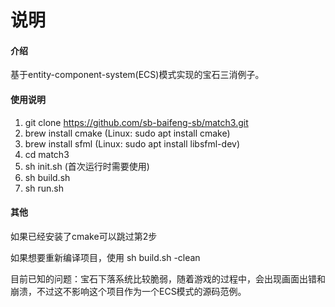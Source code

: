 # 说明

#### 介绍
基于entity-component-system(ECS)模式实现的宝石三消例子。

#### 使用说明

1. git clone https://github.com/sb-baifeng-sb/match3.git
2. brew install cmake (Linux: sudo apt install cmake)
3. brew install sfml (Linux: sudo apt install libsfml-dev)
4. cd match3
5. sh init.sh (首次运行时需要使用)
6. sh build.sh
7. sh run.sh

#### 其他

如果已经安装了cmake可以跳过第2步

如果想要重新编译项目，使用 sh build.sh -clean

目前已知的问题：宝石下落系统比较脆弱，随着游戏的过程中，会出现画面出错和崩溃，不过这不影响这个项目作为一个ECS模式的源码范例。

